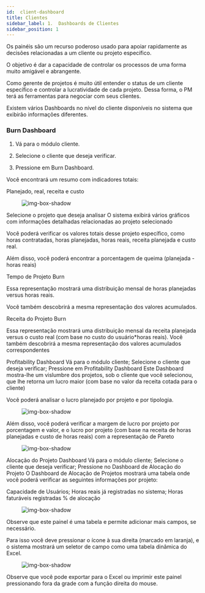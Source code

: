 ```yaml
---
id:  client-dashboard
title: Clientes
sidebar_label: 1.  Dashboards de Clientes 
sidebar_position: 1
---
```


Os painéis são um recurso poderoso usado para apoiar rapidamente as decisões relacionadas a um cliente ou projeto específico.

O objetivo é dar a capacidade de controlar os processos de uma forma muito amigável e abrangente.

Como gerente de projetos é muito útil entender o status de um cliente específico e controlar a lucratividade de cada projeto. Dessa forma, o PM terá as ferramentas para negociar com seus clientes.

Existem vários Dashboards no nível do cliente disponíveis no sistema que exibirão informações diferentes.


### Burn Dashboard

1. Vá para o módulo cliente.

2. Selecione o cliente que deseja verificar.

3. Pressione em Burn Dashboard.

Você encontrará um resumo com indicadores totais:

Planejado, real, receita e custo


<figure>

![img-box-shadow](/img/university/dashboards/client-dashboard/university-client-dashboard-1.png)
<figcaption></figcaption>
</figure>

Selecione o projeto que deseja analisar
O sistema exibirá vários gráficos com informações detalhadas relacionadas ao projeto selecionado

Você poderá verificar os valores totais desse projeto específico, como horas contratadas, horas planejadas, horas reais, receita planejada e custo real.

Além disso, você poderá encontrar a porcentagem de queima (planejada - horas reais)

Tempo de Projeto  Burn

Essa representação mostrará uma distribuição mensal de horas planejadas versus horas reais.

Você também descobrirá a mesma representação dos valores acumulados.

Receita do Projeto Burn

Essa representação mostrará uma distribuição mensal da receita planejada versus o custo real (com base no custo do usuário*horas reais).
Você também descobrirá a mesma representação dos valores acumulados correspondentes
 

Profitability Dashboard
Vá para o módulo cliente;
Selecione o cliente que deseja verificar;
Pressione em Profitability Dashboard 
Este Dashboard mostra-lhe um vislumbre dos projetos, sob o cliente que você selecionou, que lhe retorna um lucro maior (com base no valor da receita cotada para o cliente)

Você poderá analisar o lucro planejado por projeto e por tipologia.

<figure>

![img-box-shadow](/img/university/dashboards/client-dashboard/university-client-dashboard-2.png)
<figcaption></figcaption>
</figure>

Além disso, você poderá verificar a margem de lucro por projeto por porcentagem e valor, e o lucro por projeto (com base na receita de horas planejadas e custo de horas reais) com a representação de Pareto

<figure>

![img-box-shadow](/img/university/dashboards/client-dashboard/university-client-dashboard-3.png)
<figcaption></figcaption>
</figure>

 

Alocação do Projeto Dashboard
Vá para o módulo cliente;
Selecione o cliente que deseja verificar;
Pressione no Dashboard de Alocação do Projeto 
O Dashboard de Alocação de Projetos mostrará uma tabela onde você poderá verificar as seguintes informações por projeto:

Capacidade de Usuários;
Horas reais já registradas no sistema;
Horas faturáveis registradas
% de alocação

<figure>

![img-box-shadow](/img/university/dashboards/client-dashboard/university-client-dashboard-4.png)
<figcaption></figcaption>
</figure>

Observe que este painel é uma tabela e permite adicionar mais campos, se necessário.

Para isso você deve pressionar o ícone à sua direita (marcado em laranja), e o sistema mostrará um seletor de campo como uma tabela dinâmica do Excel.

<figure>

![img-box-shadow](/img/university/dashboards/client-dashboard/university-client-dashboard-5.png)
<figcaption></figcaption>
</figure>

Observe que você pode exportar para o Excel ou imprimir este painel pressionando fora da grade com a função direita do mouse.
